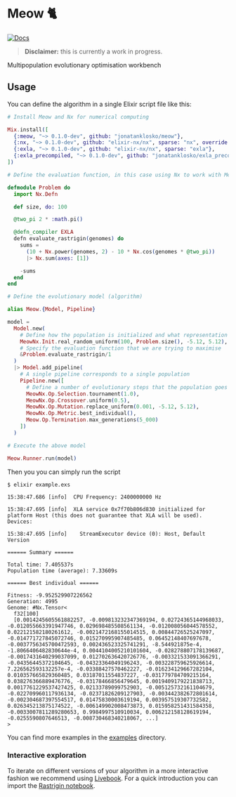 # Meow 🐈

[![Docs](https://img.shields.io/badge/docs-gray.svg)](https://static.jonatanklosko.com/docs/meow)

> **Disclaimer:** this is currently a work in progress.

Multipopulation evolutionary optimisation workbench

## Usage

You can define the algorithm in a single Elixir script file like this:

```elixir
# Install Meow and Nx for numerical computing

Mix.install([
  {:meow, "~> 0.1.0-dev", github: "jonatanklosko/meow"},
  {:nx, "~> 0.1.0-dev", github: "elixir-nx/nx", sparse: "nx", override: true},
  {:exla, "~> 0.1.0-dev", github: "elixir-nx/nx", sparse: "exla"},
  {:exla_precompiled, "~> 0.1.0-dev", github: "jonatanklosko/exla_precompiled"}
])

# Define the evaluation function, in this case using Nx to work with MeowNx

defmodule Problem do
  import Nx.Defn

  def size, do: 100

  @two_pi 2 * :math.pi()

  @defn_compiler EXLA
  defn evaluate_rastrigin(genomes) do
    sums =
      (10 + Nx.power(genomes, 2) - 10 * Nx.cos(genomes * @two_pi))
      |> Nx.sum(axes: [1])

    -sums
  end
end

# Define the evolutionary model (algorithm)

alias Meow.{Model, Pipeline}

model =
  Model.new(
    # Define how the population is initialized and what representation to use
    MeowNx.Init.real_random_uniform(100, Problem.size(), -5.12, 5.12),
    # Specify the evaluation function that we are trying to maximise
    &Problem.evaluate_rastrigin/1
  )
  |> Model.add_pipeline(
    # A single pipeline corresponds to a single population
    Pipeline.new([
      # Define a number of evolutionary steps that the population goes through
      MeowNx.Op.Selection.tournament(1.0),
      MeowNx.Op.Crossover.uniform(0.5),
      MeowNx.Op.Mutation.replace_uniform(0.001, -5.12, 5.12),
      MeowNx.Op.Metric.best_individual(),
      Meow.Op.Termination.max_generations(5_000)
    ])
  )

# Execute the above model

Meow.Runner.run(model)
```

Then you you can simply run the script

```shell
$ elixir example.exs

15:38:47.686 [info]  CPU Frequency: 2400000000 Hz

15:38:47.695 [info]  XLA service 0x7f70b806d830 initialized for platform Host (this does not guarantee that XLA will be used). Devices:

15:38:47.695 [info]    StreamExecutor device (0): Host, Default Version

====== Summary ======

Total time: 7.405537s
Population time (average): 7.33609s

====== Best individual ======

Fitness: -9.952529907226562
Generation: 4995
Genome: #Nx.Tensor<
  f32[100]
  [0.0014245605561882257, -0.009813232347369194, 0.02724365144968033, -0.012055663391947746, 0.029698485508561134, -0.012008056044578552, 0.022121582180261612, -0.0021472168155014515, 0.00844726525247097, -0.014771727845072746, 0.015270995907485485, 0.06452148407697678, -0.0037756345700472593, 0.002436523325741291, -8.544921875e-4, -1.8066406482830644e-4, 0.0044104005210101604, -0.028278807178139687, -0.0017431640299037099, 0.012702636420726776, -0.003321533091366291, -0.04356445372104645, -0.04323364049196243, -0.003228759625926614, 7.226562593132257e-4, -0.03388427570462227, -0.016234129667282104, 0.010357665829360485, 0.03187011554837227, -0.031779784709215164, 0.038276366889476776, -0.03178466856479645, 0.0019409179221838713, 0.0017761229537427425, 0.02133789099752903, -0.005125732161104679, -0.022709960117936134, -0.02371826209127903, -0.003442382672801614, -0.002304687397554517, 0.01475830003619194, 0.003957519307732582, 0.026345213875174522, -0.006149902008473873, 0.015958251431584358, -0.0033007811289280653, 0.9984997510910034, 0.006212158128619194, -0.0255590807646513, -0.008730468340218067, ...]
>
```

You can find more examples in the [examples](https://github.com/jonatanklosko/meow/tree/main/examples) directory.

### Interactive exploration

To iterate on different versions of your algorithm in a more interactive fashion
we recommend using [Livebook](https://github.com/elixir-nx/livebook). For a quick
introduction you can import the [Rastrigin notebook](https://github.com/jonatanklosko/meow/blob/main/notebooks/rastrigin_intro.livemd).
